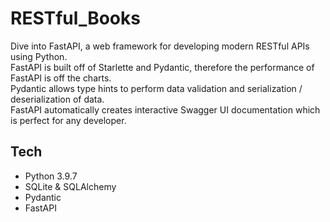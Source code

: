 # RESTful_Books
Dive into FastAPI, a web framework for developing modern RESTful APIs using Python. <br>
FastAPI is built off of Starlette and Pydantic, therefore the performance of FastAPI is off the charts. <br>
Pydantic allows type hints to perform data validation and serialization / deserialization of data. <br> 
FastAPI automatically creates interactive Swagger UI documentation which is perfect for any developer. <br>

## Tech
<ul>
<li>Python 3.9.7</li>
<li>SQLite & SQLAlchemy</li>
<li>Pydantic</li>
<li>FastAPI</li>
</ul>
